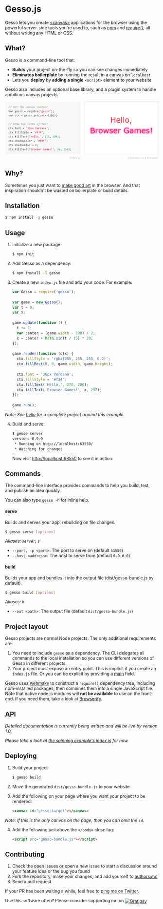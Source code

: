 Gesso.js
========

Gesso lets you create [&lt;canvas&gt;][] applications for the browser using
the powerful server-side tools you're used to, such as [npm][]
and [require()][], all without writing any HTML or CSS.


What?
-----

Gesso is a command-line tool that:

- **Builds** your project on-the-fly so you can see changes immediately
- **Eliminates boilerplate** by running the result in a canvas on `localhost`
- Lets you **deploy** by **adding a single** `<script>` element to your website

Gesso also includes an optional base library, and a plugin system to handle
ambitious canvas projects.

![Teaser](artwork/teaser.png)


Why?
----

Sometimes you just want to [make good art][] in the browser. And that
inspiration shouldn't be wasted on boilerplate or build details.


Installation
------------

```bash
$ npm install -g gesso
```


Usage
-----

1. Initialize a new package:

    ```bash
    $ npm init
    ```

2. Add Gesso as a dependency:

    ```bash
    $ npm install -S gesso
    ```

3. Create a new `index.js` file and add your code. For example:

    ```js
    var Gesso = require('gesso');

    var game = new Gesso();
    var t = 0;
    var x;

    game.update(function () {
      t += 1;
      var center = (game.width - 300) / 2;
      x = center + Math.sin(t / 15) * 20;
    });

    game.render(function (ctx) {
      ctx.fillStyle = 'rgba(255, 255, 255, 0.2)';
      ctx.fillRect(0, 0, game.width, game.height);

      ctx.font = '36px Verdana';
      ctx.fillStyle = '#f34';
      ctx.fillText('Hello,', 270, 200);
      ctx.fillText('Browser Games!', x, 252);
    });

    game.run();
    ```

  *Note: See [hello][] for a complete project around this example.*

4. Build and serve:

    ```bash
    $ gesso server
    version: 0.9.0
     * Running on http://localhost:63550/
     * Watching for changes
    ```

    Now visit [http://localhost:63550](http://localhost:63550/) to see it in action.


Commands
--------

The command-line interface provides commands to help you build, test, and
publish an idea quickly.

You can also type `gesso -h` for inline help.


#### serve

Builds and serves your app, rebuilding on file changes.

```bash
$ gesso serve [options]
```

*Aliases: `server`, `s`*

- `--port, -p <port>`: The port to serve on (default `63550`)
- `--host <address>`: The host to serve from (default `0.0.0.0`)


#### build

Builds your app and bundles it into the output file (dist/gesso-bundle.js by default).

```bash
$ gesso build [options]
```

*Aliases: `b`*

- `--out <path>`: The output file (default `dist/gesso-bundle.js`)


Project layout
--------------

Gesso projects are normal Node projects. The only additional requirements are:

1. You need to include `gesso` as a dependency. The CLI delegates all commands
    to the local installation so you can use different versions of Gesso in
    different projects.
2. Your project must expose an entry point. This is implicit if you create an
    `index.js` file. Or you can be explicit by providing a [main][] field.

Gesso uses [webmake][] to construct a `require()` dependency tree, including
npm-installed packages, then combines them into a single JavaScript file.
Note that native node.js modules will **not be available** to use on
the front-end. If you need them, take a look at [Browserify][].


API
---

*Detailed documentation is currently being written and will be live by version 1.0.*

*Please take a look at [the spinning example's index.js][spinning/index.js] for now.*


Deploying
---------

1. Build your project

    ```bash
    $ gesso build
    ```

2. Move the generated `dist/gesso-bundle.js` to your website

3. Add the following on your page where you want your project to be rendered:

    ```html
    <canvas id="gesso-target"></canvas>
    ```

  *Note: If this is the only canvas on the page, then you can omit the `id`.*

4. Add the following just above the `</body>` close tag:

    ```html
    <script src="gesso-bundle.js"></script>
    ```


Contributing
------------

1. Check the open issues or open a new issue to start a discussion around
  your feature idea or the bug you found
2. Fork the repository, make your changes, and add yourself to [authors.md][]
3. Send a pull request

If your PR has been waiting a while, feel free to [ping me on Twitter][twitter].

Use this software often? Please consider supporting me on
<a href="http://gratipay.com/joeyespo" target="_blank" title="Thank you!">
  <img align="center" style="margin-bottom:1px" src="http://joeyespo.com/images/gratipay-button.png" alt="Gratipay">
</a>


[&lt;canvas&gt;]: http://en.wikipedia.org/wiki/Canvas_element
[npm]: http://npmjs.org
[require()]: http://nodejs.org/api/modules.html
[make good art]: http://www.youtube.com/watch?v=ikAb-NYkseI
[hello]: examples/hello/
[main]: http://npmjs.org/doc/files/package.json.html
[webmake]: http://github.com/medikoo/modules-webmake
[browserify]: http://github.com/substack/node-browserify
[examples]: https://github.com/gessojs/gessojs/tree/master/examples
[spinning/index.js]: http://github.com/gessojs/gessojs/blob/master/examples/spinning/index.js
[authors.md]: AUTHORS.md
[twitter]: http://twitter.com/joeyespo
